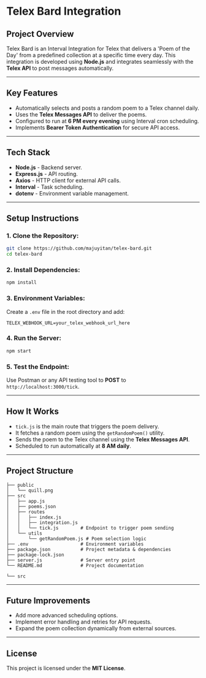 # Telex Bard Integration

## **Project Overview**
Telex Bard is an Interval Integration for Telex that delivers a 'Poem of the Day' from a predefined collection at a specific time every day. This integration is developed using **Node.js** and integrates seamlessly with the **Telex API** to post messages automatically.

---

## **Key Features**
- Automatically selects and posts a random poem to a Telex channel daily.
- Uses the **Telex Messages API** to deliver the poems.
- Configured to run at **6 PM every evening** using Interval cron scheduling.
- Implements **Bearer Token Authentication** for secure API access.

---

## **Tech Stack**
- **Node.js** - Backend server.
- **Express.js** - API routing.
- **Axios** - HTTP client for external API calls.
- **Interval** - Task scheduling.
- **dotenv** - Environment variable management.

---

##  **Setup Instructions**

### 1. **Clone the Repository:**
```sh
git clone https://github.com/majuyitan/telex-bard.git
cd telex-bard
```

### 2. **Install Dependencies:**
```sh
npm install
```

### 3. **Environment Variables:**
Create a `.env` file in the root directory and add:
```plaintext
TELEX_WEBHOOK_URL=your_telex_webhook_url_here
```

### 4. **Run the Server:**
```sh
npm start
```

### 5. **Test the Endpoint:**
Use Postman or any API testing tool to **POST** to `http://localhost:3000/tick`.

---

## **How It Works**
- `tick.js` is the main route that triggers the poem delivery.
- It fetches a random poem using the `getRandomPoem()` utility.
- Sends the poem to the Telex channel using the **Telex Messages API**.
- Scheduled to run automatically at **8 AM daily**.

---

## **Project Structure**
```
├── public
│   └── quill.png
├── src
│   ├── app.js
│   ├── poems.json
│   ├── routes
│   │   ├── index.js
│   │   ├── integration.js
│   │   └── tick.js        # Endpoint to trigger poem sending
│   └── utils
│       └── getRandomPoem.js # Poem selection logic
├── .env                   # Environment variables
├── package.json           # Project metadata & dependencies
├── package-lock.json
├── server.js              # Server entry point
└── README.md              # Project documentation
```

```
└── src
```

---

## **Future Improvements**
- Add more advanced scheduling options.
- Implement error handling and retries for API requests.
- Expand the poem collection dynamically from external sources.

---

## **License**
This project is licensed under the **MIT License**.
